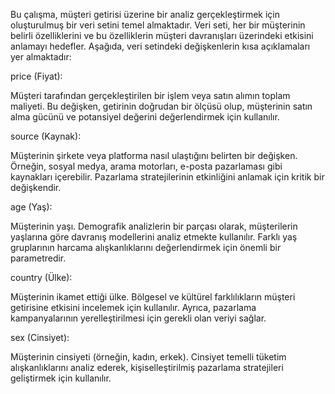Bu çalışma, müşteri getirisi üzerine bir analiz gerçekleştirmek için oluşturulmuş bir veri setini temel almaktadır. Veri seti, her bir müşterinin belirli özelliklerini ve bu özelliklerin müşteri davranışları üzerindeki etkisini anlamayı hedefler. Aşağıda, veri setindeki değişkenlerin kısa açıklamaları yer almaktadır:

price (Fiyat):

Müşteri tarafından gerçekleştirilen bir işlem veya satın alımın toplam maliyeti.
Bu değişken, getirinin doğrudan bir ölçüsü olup, müşterinin satın alma gücünü ve potansiyel değerini değerlendirmek için kullanılır.

source (Kaynak):

Müşterinin şirkete veya platforma nasıl ulaştığını belirten bir değişken. Örneğin, sosyal medya, arama motorları, e-posta pazarlaması gibi kaynakları içerebilir.
Pazarlama stratejilerinin etkinliğini anlamak için kritik bir değişkendir.

age (Yaş):

Müşterinin yaşı.
Demografik analizlerin bir parçası olarak, müşterilerin yaşlarına göre davranış modellerini analiz etmekte kullanılır.
Farklı yaş gruplarının harcama alışkanlıklarını değerlendirmek için önemli bir parametredir.

country (Ülke):

Müşterinin ikamet ettiği ülke.
Bölgesel ve kültürel farklılıkların müşteri getirisine etkisini incelemek için kullanılır.
Ayrıca, pazarlama kampanyalarının yerelleştirilmesi için gerekli olan veriyi sağlar.

sex (Cinsiyet):

Müşterinin cinsiyeti (örneğin, kadın, erkek).
Cinsiyet temelli tüketim alışkanlıklarını analiz ederek, kişiselleştirilmiş pazarlama stratejileri geliştirmek için kullanılır.
